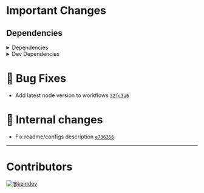 # Important Changes

## Dependencies

<details>
<summary>Dependencies</summary>

- Changed **[standard-shared-config](https://www.npmjs.com/package/standard-shared-config)** from `^4.0.15` to `^4.0.17`

</details>

<details>
<summary>Dev Dependencies</summary>

- Changed **[@tagproject/docs-shared-config](https://www.npmjs.com/package/@tagproject/docs-shared-config)** from `^1.0.4` to `^1.1.1`
- Changed **[@tagproject/vscode-shared-config](https://www.npmjs.com/package/@tagproject/vscode-shared-config)** from `^2.0.2` to `^2.0.4`
- Changed **[changelog-guru](https://www.npmjs.com/package/changelog-guru)** from `^4.0.6` to `^4.0.8`
- Changed **[cspell](https://www.npmjs.com/package/cspell)** from `^6.14.2` to `^6.14.3`

</details>

# :bug: Bug Fixes

- Add latest node version to workflows [`32fc3a6`](https://github.com/tagproject/base-shared-config/commit/32fc3a69c422d8486477be7c983ced560f988bbe)

# :memo: Internal changes

- Fix readme/configs description [`e736356`](https://github.com/tagproject/base-shared-config/commit/e7363566bbe9f9e967d4fa8328f7d1f746bcdc1f)

---

# Contributors

[![@keindev](https://avatars.githubusercontent.com/u/4527292?v=4&s=40)](https://github.com/keindev)
